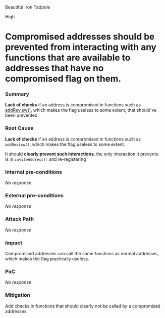 Beautiful Iron Tadpole

High

# Compromised addresses should be prevented from interacting with any functions that are available to addresses that have no compromised flag on them.

### Summary

**Lack of checks** if an address is compromised in functions such as [addReview()](https://github.com/sherlock-audit/2024-10-ethos-network/blob/main/ethos/packages/contracts/contracts/EthosReview.sol#L173-L219), which makes the flag useless to some extent, that should've been prevented.

### Root Cause

**Lack of checks** if an address is compromised in functions such as `addReview()`, which makes the flag useless to some extent.

It should **clearly prevent such interactions**, the only interaction it prevents is in `inviteAddress()` and re-registering

### Internal pre-conditions

_No response_

### External pre-conditions

_No response_

### Attack Path

_No response_

### Impact

Compromised addresses can call the same functions as normal addresses, which makes the flag practically useless.

### PoC

_No response_

### Mitigation

Add checks in functions that should clearly not be called by a compromised addresses.